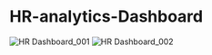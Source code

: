 # HR-analytics-Dashboard

![HR Dashboard_001](https://github.com/abhishek201294/HR-analytics-Dashboard/assets/128690971/6c30d176-dfbd-463f-a16c-875de8f0f81a)
![HR Dashboard_002](https://github.com/abhishek201294/HR-analytics-Dashboard/assets/128690971/54adfaa3-7895-4da2-961f-405a9dc54e41)
